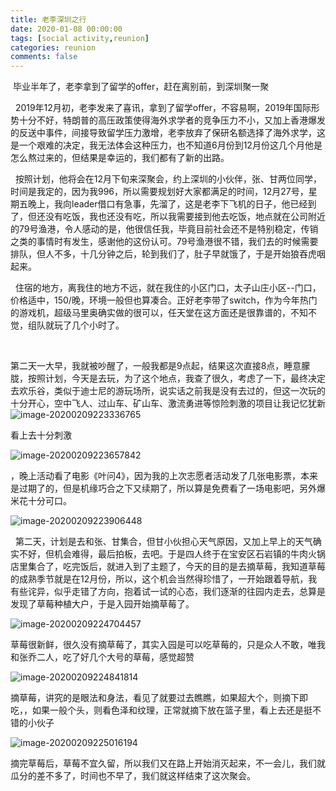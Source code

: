 ```yaml
---
title: 老李深圳之行
date: 2020-01-08 00:00:00
tags: [social activity,reunion]
categories: reunion
comments: false
---
```


&nbsp;毕业半年了，老李拿到了留学的offer，赶在离别前，到深圳聚一聚

<!--more-->

&nbsp;&nbsp;2019年12月初，老李发来了喜讯，拿到了留学offer，不容易啊，2019年国际形势十分不好，特朗普的高压政策使得海外求学者的竞争压力不小，又加上香港爆发的反送中事件，间接导致留学压力激增，老李放弃了保研名额选择了海外求学，这是一个艰难的决定，我无法体会这种压力，也不知道6月份到12月份这几个月他是怎么熬过来的，但结果是幸运的，我们都有了新的出路。

&nbsp;&nbsp;按照计划，他将会在12月下旬来深聚会，约上深圳的小伙伴，张、甘两位同学，时间是我定的，因为我996，所以需要规划好大家都满足的时间，12月27号，星期五晚上，我向leader借口有急事，先溜了，这是老李下飞机的日子，他已经到了，但还没有吃饭，我也还没有吃，所以我需要接到他去吃饭，地点就在公司附近的79号渔港，令人感动的是，他很信任我，毕竟目前社会还不是特别稳定，传销之类的事情时有发生，感谢他的这份认可。79号渔港很不错，我们去的时候需要排队，但人不多，十几分钟之后，轮到我们了，肚子早就饿了，于是开始狼吞虎咽起来。

&nbsp;&nbsp;住宿的地方，离我住的地方不远，就在我住的小区门口，太子山庄小区--门口，价格适中，150/晚，环境一般但也算凑合。正好老李带了switch，作为今年热门的游戏机，超级马里奥确实做的很可以，任天堂在这方面还是很靠谱的，不知不觉，组队就玩了几个小时了。

&nbsp;&nbsp;

第二天一大早，我就被吵醒了，一般我都是9点起，结果这次直接8点，睡意朦胧，按照计划，今天是去玩，为了这个地点，我查了很久，考虑了一下，最终决定去欢乐谷，类似于迪士尼的游玩场所，说实话之前我是没有去过的，但这一次玩的十分开心，空中飞人、过山车、矿山车、激流勇进等惊险刺激的项目让我记忆犹新![image-20200209223336765](老李深圳之行/image/image-20200209223336765.png)

看上去十分刺激

![image-20200209223657842](老李深圳之行/image/image-20200209223657842.png)

，晚上活动看了电影《叶问4》，因为我的上次志愿者活动发了几张电影票，本来是过期了的，但是机缘巧合之下又续期了，所以算是免费看了一场电影吧，另外爆米花十分可口。

![image-20200209223906448](老李深圳之行/image/image-20200209223906448.png)

&nbsp;&nbsp;第二天，计划是去和张、甘集合，但甘小伙担心天气原因，又加上早上的天气确实不好，但机会难得，最后拍板，去吧。于是四人终于在宝安区石岩镇的牛肉火锅店里集合了，吃完饭后，就进入到了主题了，今天的目的是去摘草莓，我知道草莓的成熟季节就是在12月份，所以，这个机会当然得珍惜了，一开始跟着导航，我有些诧异，似乎走错了方向，抱着试一试的心态，我们逐渐的往园内走去，总算是发现了草莓种植大户，于是入园开始摘草莓了。

![image-20200209224704457](老李深圳之行/image/image-20200209224704457.png)

草莓很新鲜，很久没有摘草莓了，其实入园是可以吃草莓的，只是众人不敢，唯我和张乔二人，吃了好几个大号的草莓，感觉超赞

![image-20200209224841814](老李深圳之行/image/image-20200209224841814.png)



摘草莓，讲究的是眼法和身法，看见了就要过去瞧瞧，如果超大个，则摘下即吃，，如果一般个头，则看色泽和纹理，正常就摘下放在篮子里，看上去还是挺不错的小伙子

![image-20200209225016194](老李深圳之行/image/image-20200209225016194.png)

摘完草莓后，草莓不宜久留，所以我们又在路上开始消灭起来，不一会儿，我们就瓜分的差不多了，时间也不早了，我们就这样结束了这次聚会。